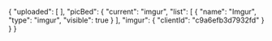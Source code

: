 {
  "uploaded": [ ],
  "picBed": {
    "current": "imgur",
    "list": [
      {
        "name": "Imgur",
        "type": "imgur",
        "visible": true
      }
    ],
    "imgur": {
      "clientId": "c9a6efb3d7932fd"
    }
  }
}
